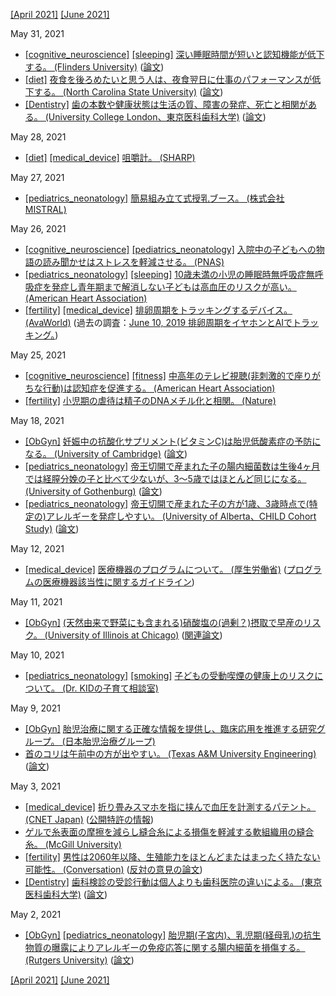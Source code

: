 [\[April 2021\]](2104.md) [\[June 2021\]](2106.md)

May 31, 2021
* [\[cognitive_neuroscience\]](cognitive_neuroscience.md) [\[sleeping\]](sleeping.md) [深い睡眠時間が短いと認知機能が低下する。 (Flinders University)](https://news.flinders.edu.au/blog/2021/05/30/warning-on-sleep-change-in-older-men/) ([論文](https://onlinelibrary.wiley.com/doi/10.1111/jsr.13370))
* [\[diet\]](diet.md) [夜食を後ろめたいと思う人は、夜食翌日に仕事のパフォーマンスが低下する。 (North Carolina State University)](https://news.ncsu.edu/2021/04/unhealthy-eating-work/) ([論文](https://doi.apa.org/doiLanding?doi=10.1037%2Fapl0000890))
* [\[Dentistry\]](Dentistry.md) [歯の本数や健康状態は生活の質、障害の発症、死亡と相関がある。 (University College London、東京医科歯科大学)](https://www.ucl.ac.uk/news/2021/may/tooth-loss-may-affect-ability-carry-out-everyday-tasks) ([論文](https://agsjournals.onlinelibrary.wiley.com/doi/10.1111/jgs.17021))

May 28, 2021
* [\[diet\]](diet.md) [\[medical_device\]](medical_device.md) [咀嚼計。 (SHARP)](https://jp.sharp/business/bitescan/)

May 27, 2021
* [\[pediatrics_neonatology\]](pediatrics_neonatology.md) [簡易組み立て式授乳ブース。 (株式会社MISTRAL)](https://mistral-corp.jp/product/miruru/m-feature/)

May 26, 2021
* [\[cognitive_neuroscience\]](cognitive_neuroscience.md) [\[pediatrics_neonatology\]](pediatrics_neonatology.md) [入院中の子どもへの物語の読み聞かせはストレスを軽減させる。 (PNAS)](https://www.pnas.org/content/118/22/e2018409118)
* [\[pediatrics_neonatology\]](pediatrics_neonatology.md) [\[sleeping\]](sleeping.md) [10歳未満の小児の睡眠時無呼吸症無呼吸症を発症し青年期まで解消しない子どもは高血圧のリスクが高い。 (American Heart Association)](https://www.heart.org/en/news/2021/05/21/kids-with-sleep-apnea-into-teen-years-could-develop-high-blood-pressure)
* [\[fertility\]](fertility.md) [\[medical_device\]](medical_device.md) [排卵周期をトラッキングするデバイス。 (AvaWorld)](https://www.avawomen.com/) (過去の調査：[June 10, 2019 排卵周期をイヤホンとAIでトラッキング。](1906.md))

May 25, 2021
* [\[cognitive_neuroscience\]](cognitive_neuroscience.md) [\[fitness\]](fitness.md) [中高年のテレビ視聴(非刺激的で座りがちな行動)は認知症を促進する。 (American Heart Association)](https://newsroom.heart.org/news/moderate-to-high-tv-viewing-in-midlife-linked-to-later-cognitive-and-brain-health-decline)
* [\[fertility\]](fertility.md) [小児期の虐待は精子のDNAメチル化と相関。 (Nature)](https://www.nature.com/articles/s41398-018-0252-1)

May 18, 2021
* [\[ObGyn\]](ObGyn.md) [妊娠中の抗酸化サプリメント(ビタミンC)は胎児低酸素症の予防になる。 (University of Cambridge)](https://www.cam.ac.uk/research/news/simple-treatment-during-pregnancy-can-protect-baby-from-memory-problems-in-later-life-study-in-rats) ([論文](https://faseb.onlinelibrary.wiley.com/doi/full/10.1096/fj.202002557RR))
* [\[pediatrics_neonatology\]](pediatrics_neonatology.md) [帝王切開で産まれた子の腸内細菌数は生後4ヶ月では経膣分娩の子と比べて少ないが、3～5歳ではほとんど同じになる。 (University of Gothenburg)](https://www.gu.se/en/news/gut-microbiota-in-cesarean-born-babies-catches-up) ([論文](https://www.cell.com/cell-host-microbe/fulltext/S1931-3128(21)00100-1))
* [\[pediatrics_neonatology\]](pediatrics_neonatology.md) [帝王切開で産まれた子の方が1歳、3歳時点で(特定の)アレルギーを発症しやすい。 (University of Alberta、CHILD Cohort Study)](https://childstudy.ca/2021/04/20/food-allergy-gut-ethnicity/) ([論文](https://www.gastrojournal.org/article/S0016-5085(21)00523-0/fulltext))

May 12, 2021
* [\[medical_device\]](medical_device.md) [医療機器のプログラムについて。 (厚生労働省)](https://www.mhlw.go.jp/stf/seisakunitsuite/bunya/0000179749_00004.html) ([プログラムの医療機器該当性に関するガイドライン](https://www.mhlw.go.jp/content/11120000/000764274.pdf))

May 11, 2021
* [\[ObGyn\]](ObGyn.md) [(天然由来で野菜にも含まれる)硝酸塩の(過剰？)摂取で早産のリスク。 (University of Illinois at Chicago)](https://today.uic.edu/largest-ever-study-to-look-at-maternal-nitrate-consumption-and-birth-outcomes) ([関連論文](https://www.sciencedirect.com/science/article/abs/pii/S0013935116308738))

May 10, 2021
* [\[pediatrics_neonatology\]](pediatrics_neonatology.md) [\[smoking\]](smoking.md) [子どもの受動喫煙の健康上のリスクについて。 (Dr. KIDの子育て相談室)](https://ameblo.jp/doctor-kid/entry-12669973060.html)

May 9, 2021
* [\[ObGyn\]](ObGyn.md) [胎児治療に関する正確な情報を提供し、臨床応用を推進する研究グループ。 (日本胎児治療グループ)](https://fetusjapan.jp/)
* [首のコリは午前中の方が出やすい。 (Texas A&M University Engineering)](https://engineering.tamu.edu/news/2021/04/ISEN-body-mass-index-age-can-also-affect-risk-for-neck-pain.html) ([論文](https://journals.sagepub.com/doi/10.1177/0018720820983635))

May 3, 2021
* [\[medical_device\]](medical_device.md) [折り畳みスマホを指に挟んで血圧を計測するパテント。 (CNET Japan)](https://japan.cnet.com/article/35168694/) ([公開特許の情報](https://nl.letsgodigital.org/uploads/2021/04/samsung-galaxy-z-fold.pdf))
* [ゲルで糸表面の摩擦を減らし縫合糸による損傷を軽減する軟組織用の縫合糸。 (McGill University)](https://www.mcgill.ca/newsroom/channels/news/surgical-sutures-inspired-human-tendons-330261)
* [\[fertility\]](fertility.md) [男性は2060年以降、生殖能力をほとんどまたはまったく持たない可能性。 (Conversation)](https://theconversation.com/male-fertility-how-everyday-chemicals-are-destroying-sperm-counts-in-humans-and-animals-158097) ([反対の意見の論文](https://www.tandfonline.com/doi/full/10.1080/14647273.2021.1917778))
* [\[Dentistry\]](Dentistry.md) [歯科検診の受診行動は個人よりも歯科医院の違いによる。 (東京医科歯科大学)](https://www.tmd.ac.jp/topics_detail/id=54694) ([論文](https://www.mdpi.com/1660-4601/18/6/2816))

May 2, 2021
* [\[ObGyn\]](ObGyn.md) [\[pediatrics_neonatology\]](pediatrics_neonatology.md) [胎児期(子宮内)、乳児期(経母乳)の抗生物質の曝露によりアレルギーの免疫応答に関する腸内細菌を損傷する。 (Rutgers University)](https://www.rutgers.edu/news/infant-antibiotic-exposure-can-affect-future-immune-responses-toward-allergies) ([論文](https://mbio.asm.org/content/12/1/e03335-20))

[\[April 2021\]](2104.md) [\[June 2021\]](2106.md)
